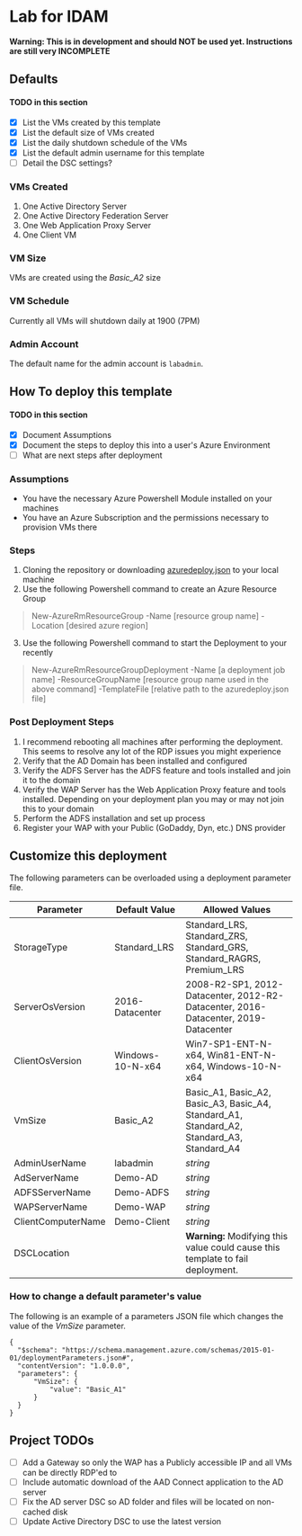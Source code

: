 # Lab for IDAM

**Warning: This is in development and should NOT be used yet.  Instructions are still very INCOMPLETE**

## Defaults
#### TODO in this section
- [X] List the VMs created by this template
- [X] List the default size of VMs created
- [X] List the daily shutdown schedule of the VMs
- [X] List the default admin username for this template
- [ ] Detail the DSC settings?

### VMs Created
1. One Active Directory Server
1. One Active Directory Federation Server
1. One Web Application Proxy Server
1. One Client VM

### VM Size
VMs are created using the *Basic_A2* size

### VM Schedule
Currently all VMs will shutdown daily at 1900 (7PM)

### Admin Account
The default name for the admin account is `labadmin`.

## How To deploy this template
#### TODO in this section
- [X] Document Assumptions
- [X] Document the steps to deploy this into a user's Azure Environment
- [ ] What are next steps after deployment

### Assumptions
* You have the necessary Azure Powershell Module installed on your machines
* You have an Azure Subscription and the permissions necessary to provision VMs there

### Steps
1. Cloning the repository or downloading [azuredeploy.json](https://raw.githubusercontent.com/dmcwee/idamlab/master/azuredeploy.json) to your local machine
1. Use the following Powershell command to create an Azure Resource Group 
>New-AzureRmResourceGroup -Name [resource group name] -Location [desired azure region]
3. Use the following Powershell command to start the Deployment to your recently
>New-AzureRmResourceGroupDeployment -Name [a deployment job name] -ResourceGroupName [resource group name used in the above command] -TemplateFile [relative path to the azuredeploy.json file]

### Post Deployment Steps
1. I recommend rebooting all machines after performing the deployment.  This seems to resolve any lot of the RDP issues you might experience
1. Verify that the AD Domain has been installed and configured
1. Verify the ADFS Server has the ADFS feature and tools installed and join it to the domain
1. Verify the WAP Server has the Web Application Proxy feature and tools installed.  Depending on your deployment plan you may or may not join this to your domain
1. Perform the ADFS installation and set up process
1. Register your WAP with your Public (GoDaddy, Dyn, etc.) DNS provider

## Customize this deployment
The following parameters can be overloaded using a deployment parameter file.  

Parameter | Default Value | Allowed Values
--------- | ------------- | --------------
StorageType | Standard_LRS | Standard_LRS, Standard_ZRS, Standard_GRS, Standard_RAGRS, Premium_LRS
ServerOsVersion | 2016-Datacenter | 2008-R2-SP1, 2012-Datacenter, 2012-R2-Datacenter, 2016-Datacenter, 2019-Datacenter
ClientOsVersion | Windows-10-N-x64 | Win7-SP1-ENT-N-x64, Win81-ENT-N-x64, Windows-10-N-x64
VmSize | Basic_A2 | Basic_A1, Basic_A2, Basic_A3, Basic_A4, Standard_A1, Standard_A2, Standard_A3, Standard_A4
AdminUserName | labadmin | *string*
AdServerName | Demo-AD | *string*
ADFSServerName | Demo-ADFS | *string*
WAPServerName | Demo-WAP | *string*
ClientComputerName | Demo-Client | *string*
DSCLocation | | **Warning:** Modifying this value could cause this template to fail deployment.

### How to change a default parameter's value
The following is an example of a parameters JSON file which changes the value of the *VmSize* parameter.

```
{
  "$schema": "https://schema.management.azure.com/schemas/2015-01-01/deploymentParameters.json#",
  "contentVersion": "1.0.0.0",
  "parameters": {
      "VmSize": {
          "value": "Basic_A1"
      }
  }
}
```

## Project TODOs
- [ ] Add a Gateway so only the WAP has a Publicly accessible IP and all VMs can be directly RDP'ed to
- [ ] Include automatic download of the AAD Connect application to the AD server
- [ ] Fix the AD server DSC so AD folder and files will be located on non-cached disk
- [ ] Update Active Directory DSC to use the latest version